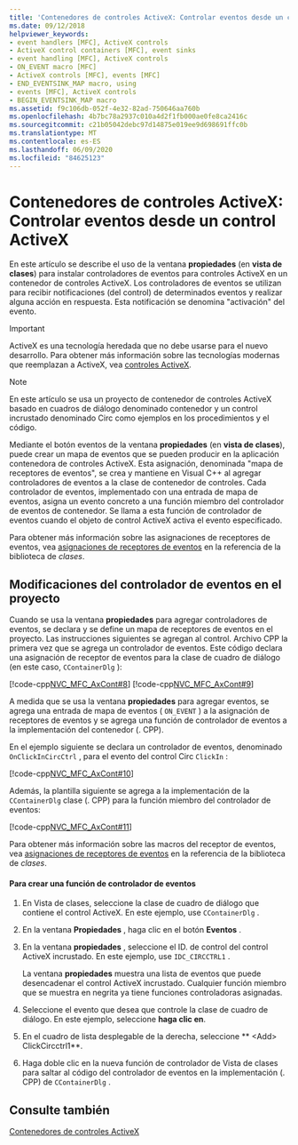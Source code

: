 ```yaml
---
title: 'Contenedores de controles ActiveX: Controlar eventos desde un control ActiveX'
ms.date: 09/12/2018
helpviewer_keywords:
- event handlers [MFC], ActiveX controls
- ActiveX control containers [MFC], event sinks
- event handling [MFC], ActiveX controls
- ON_EVENT macro [MFC]
- ActiveX controls [MFC], events [MFC]
- END_EVENTSINK_MAP macro, using
- events [MFC], ActiveX controls
- BEGIN_EVENTSINK_MAP macro
ms.assetid: f9c106db-052f-4e32-82ad-750646aa760b
ms.openlocfilehash: 4b7bc78a2937c010a4d2f1fb000ae0fe8ca2416c
ms.sourcegitcommit: c21b05042debc97d14875e019ee9d698691ffc0b
ms.translationtype: MT
ms.contentlocale: es-ES
ms.lasthandoff: 06/09/2020
ms.locfileid: "84625123"
---
```

# <a name="activex-control-containers-handling-events-from-an-activex-control"></a>Contenedores de controles ActiveX: Controlar eventos desde un control ActiveX

En este artículo se describe el uso de la ventana **propiedades** (en **vista de clases**) para instalar controladores de eventos para controles ActiveX en un contenedor de controles ActiveX. Los controladores de eventos se utilizan para recibir notificaciones (del control) de determinados eventos y realizar alguna acción en respuesta. Esta notificación se denomina "activación" del evento.

>[!IMPORTANT]
> ActiveX es una tecnología heredada que no debe usarse para el nuevo desarrollo. Para obtener más información sobre las tecnologías modernas que reemplazan a ActiveX, vea [controles ActiveX](activex-controls.md).

> [!NOTE]
> En este artículo se usa un proyecto de contenedor de controles ActiveX basado en cuadros de diálogo denominado contenedor y un control incrustado denominado Circ como ejemplos en los procedimientos y el código.

Mediante el botón eventos de la ventana **propiedades** (en **vista de clases**), puede crear un mapa de eventos que se pueden producir en la aplicación contenedora de controles ActiveX. Esta asignación, denominada "mapa de receptores de eventos", se crea y mantiene en Visual C++ al agregar controladores de eventos a la clase de contenedor de controles. Cada controlador de eventos, implementado con una entrada de mapa de eventos, asigna un evento concreto a una función miembro del controlador de eventos de contenedor. Se llama a esta función de controlador de eventos cuando el objeto de control ActiveX activa el evento especificado.

Para obtener más información sobre las asignaciones de receptores de eventos, vea [asignaciones de receptores de eventos](reference/event-sink-maps.md) en la referencia de la biblioteca de *clases*.

## <a name="event-handler-modifications-to-the-project"></a><a name="_core_event_handler_modifications_to_the_project"></a>Modificaciones del controlador de eventos en el proyecto

Cuando se usa la ventana **propiedades** para agregar controladores de eventos, se declara y se define un mapa de receptores de eventos en el proyecto. Las instrucciones siguientes se agregan al control. Archivo CPP la primera vez que se agrega un controlador de eventos. Este código declara una asignación de receptor de eventos para la clase de cuadro de diálogo (en este caso, `CContainerDlg` ):

[!code-cpp[NVC_MFC_AxCont#8](codesnippet/cpp/activex-control-containers-handling-events-from-an-activex-control_1.cpp)]
[!code-cpp[NVC_MFC_AxCont#9](codesnippet/cpp/activex-control-containers-handling-events-from-an-activex-control_2.cpp)]

A medida que se usa la ventana **propiedades** para agregar eventos, se agrega una entrada de mapa de eventos ( `ON_EVENT` ) a la asignación de receptores de eventos y se agrega una función de controlador de eventos a la implementación del contenedor (. CPP).

En el ejemplo siguiente se declara un controlador de eventos, denominado `OnClickInCircCtrl` , para el evento del control Circ `ClickIn` :

[!code-cpp[NVC_MFC_AxCont#10](codesnippet/cpp/activex-control-containers-handling-events-from-an-activex-control_3.cpp)]

Además, la plantilla siguiente se agrega a la implementación de la `CContainerDlg` clase (. CPP) para la función miembro del controlador de eventos:

[!code-cpp[NVC_MFC_AxCont#11](codesnippet/cpp/activex-control-containers-handling-events-from-an-activex-control_4.cpp)]

Para obtener más información sobre las macros del receptor de eventos, vea [asignaciones de receptores de eventos](reference/event-sink-maps.md) en la referencia de la biblioteca de *clases*.

#### <a name="to-create-an-event-handler-function"></a>Para crear una función de controlador de eventos

1. En Vista de clases, seleccione la clase de cuadro de diálogo que contiene el control ActiveX. En este ejemplo, use `CContainerDlg` .

1. En la ventana **Propiedades** , haga clic en el botón **Eventos** .

1. En la ventana **propiedades** , seleccione el ID. de control del control ActiveX incrustado. En este ejemplo, use `IDC_CIRCCTRL1` .

   La ventana **propiedades** muestra una lista de eventos que puede desencadenar el control ActiveX incrustado. Cualquier función miembro que se muestra en negrita ya tiene funciones controladoras asignadas.

1. Seleccione el evento que desea que controle la clase de cuadro de diálogo. En este ejemplo, seleccione **haga clic en**.

1. En el cuadro de lista desplegable de la derecha, seleccione ** \<Add> ClickCircctrl1**.

1. Haga doble clic en la nueva función de controlador de Vista de clases para saltar al código del controlador de eventos en la implementación (. CPP) de `CContainerDlg` .

## <a name="see-also"></a>Consulte también

[Contenedores de controles ActiveX](activex-control-containers.md)
